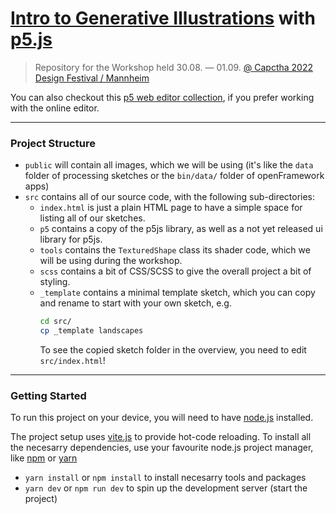 # [Intro to Generative Illustrations](https://captcha.guidoschmidt.cc/) with [p5.js](https://p5js.org/)

> Repository for the Workshop held 30.08. — 01.09. [@ Capctha 2022 Design
> Festival / Mannheim](https://captcha-mannheim.de/)

You can also checkout this [p5 web editor
collection](https://editor.p5js.org/guidoschmidt/collections/a1ImoKrB8), if you
prefer working with the online editor.

---

### Project Structure

- `public` will contain all images, which we will be using (it's like the `data`
  folder of processing sketches or the `bin/data/` folder of openFramework apps)
- `src` contains all of our source code, with the following sub-directories:
    - `index.html` is just a plain HTML page to have a simple space for listing
      all of our sketches.
    - `p5` contains a copy of the p5js library, as well as a not yet released ui
      library for p5js.
    - `tools` contains the `TexturedShape` class its shader code, which we will
      be using during the workshop.
    - `scss` contains a bit of CSS/SCSS to give the overall project a bit of
      styling.
    - `_template` contains a minimal template sketch, which you can copy and
      rename to start with your own sketch, e.g.
      ```bash
      cd src/
      cp _template landscapes
      ```
      To see the copied sketch folder in the overview, you need to edit
      `src/index.html`!
      
      
---
### Getting Started

To run this project on your device, you will need to have
[node.js](https://nodejs.org) installed.

The project setup uses [vite.js](https://vitejs.dev/) to provide hot-code
reloading. To install all the necesarry dependencies, use your favourite node.js
project manager, like [npm](https://nodejs.org/en/knowledge/getting-started/npm/what-is-npm/) or [yarn](https://yarnpkg.com/)

- `yarn install` or `npm install` to install necesarry tools and packages
- `yarn dev` or `npm run dev` to spin up the development server (start the project)

